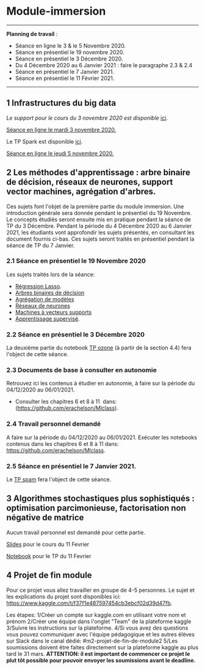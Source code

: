 # Module-immersion

_____
**Planning de travail** :

- Séance en ligne le 3 & le 5 Novembre 2020.
- Séance en présentiel le 19 novembre 2020.
- Séance en présentiel le 3 Décembre 2020.
- Du 4 Décembre 2020 au 6 Janvier 2021 : faire le paragraphe 2.3 & 2.4
- Séance en présentiel le 7 Janvier 2021.
- Séance en présentiel le 11 Février 2021.
______

## 1 Infrastructures du big data

*Le support pour le cours du 3 novembre 2020 est disponible* [ici](http://sd-127206.dedibox.fr/hagimont/resources-N7/certificat/certif-bigdata-py.pdf).

<ins> Séance en ligne le mardi 3 novembre 2020. </ins>

Le TP Spark est disponible [ici](http://sd-127206.dedibox.fr/hagimont/resources-N7/certificat/certificat.html). 

<ins> Séance en ligne le jeudi 5 novembre 2020. </ins>


## 2  Les méthodes d'apprentissage : arbre binaire de décision, réseaux de neurones, support vector machines, agrégation d'arbres.
Ces sujets font l'objet de la première partie du module immersion. Une introduction générale sera donnée pendant le présentiel du 19 Novembre. Le concepts étudiés seront ensuite mis en pratique pendant la séance de TP du 3 Décembre. Pendant la période du 4 Décembre 2020 au 6 Janvier 2021, les étudiants vont approfondir les sujets présentés, en consultant les document fournis ci-bas. Ces sujets seront traités en présentiel pendant la séance de TP du 7 Janvier.    

### 2.1 Séance en présentiel le 19 Novembre 2020
Les sujets traités lors de la séance:
- [Régression Lasso](https://github.com/Certificat-sciences-des-donnees-bigdata/Module-immersion/blob/master/Documents/CoursRegLasso.pdf).
- [Arbres binaires de décision](http://wikistat.fr/pdf/st-m-app-cart.pdf)
- [Agrégation de modèles](http://wikistat.fr/pdf/st-m-app-agreg.pdf) 
- [Réseaux de neurones](http://wikistat.fr/pdf/st-m-app-rn.pdf) 
- [Machines à vecteurs supports](http://wikistat.fr/pdf/st-m-app-svm.pdf) 
- [Apprentissage supervisé](https://github.com/Certificat-sciences-des-donnees-bigdata/Module-immersion/blob/master/Documents/apprentissageSupervise.pdf). 

### 2.2 Séance en présentiel le 3 Décembre 2020

La deuxième partie du notebook [TP ozone](https://github.com/Certificat-sciences-des-donnees-bigdata/Module-sensibilisation/blob/master/Calepins/CSdD-Pic-Ozone-Python.ipynb) (à partir de la section 4.4) fera l'object de cette séance. 

### 2.3 Documents de base à consulter en autonomie
Retrouvez ici les contenus à étudier en autonomie, à faire sur la période du 04/12/2020 au 06/01/2021.
- Consulter les chapitres 6 et 8 à 11  dans: (https://github.com/erachelson/Mlclass).

### 2.4 Travail personnel demandé 
A faire sur la période du 04/12/2020 au 06/01/2021.
Exécuter les notebooks contenus dans les chapitres 6 et 8 à 11 dans: https://github.com/erachelson/Mlclass. 

### 2.5 Séance en présentiel le 7 Janvier 2021.
Le [TP spam](https://github.com/wikistat/Apprentissage/tree/master/Spam) fera l'object de cette séance.


## 3 Algorithmes stochastiques plus sophistiqués : optimisation parcimonieuse, factorisation non négative de matrice

Aucun travail personnel est demandé pour cette partie. 

[Slides](https://github.com/Certificat-sciences-des-donnees-bigdata/Module-immersion/blob/master/Documents/opti.pdf) pour le cours du 11 Fevrier

[Notebook](https://github.com/Certificat-sciences-des-donnees-bigdata/Module-immersion/blob/master/Documents/tp_7fevrier.ipynb) pour le TP du 11 Fevrier

## 4 Projet de fin module

Pour ce projet vous allez travailler en groupe de 4-5 personnes. Le sujet et les explications du projet sont disponibles ici: https://www.kaggle.com/t/f37f1e487597454cb3ebcf02d39d47fb.

Les étapes: 
1/Créer un compte sur kaggle.com en utilisant votre nom et prénom
2/Créer une équipe dans l'onglet "Team" de la plateforme kaggle
3/Suivre les instructions sur la plateforme.
4/Si vous avez des questions vous pouvez communiquer avec l'équipe pédagogique et les autres élèves sur Slack dans le canal dédié: #m2-projet-de-fin-de-module2
5/Les soumissions doivent être faites directement sur la plateforme kaggle au plus tard le 31 mars. **ATTENTION: il est important de commencer ce projet le plut tôt possible pour pouvoir envoyer les soumissions avant le deadline.**

